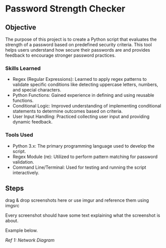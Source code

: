 # Password Strength Checker

## Objective
The purpose of this project is to create a Python script that evaluates the strength of a password based on predefined security criteria. This tool helps users understand how secure their passwords are and provides feedback to encourage stronger password practices.

### Skills Learned

- Regex (Regular Expressions): Learned to apply regex patterns to validate specific conditions like detecting uppercase letters, numbers, and special characters.
- Python Functions: Gained experience in defining and using reusable functions.
- Conditional Logic: Improved understanding of implementing conditional statements to determine outcomes based on criteria.
- User Input Handling: Practiced collecting user input and providing dynamic feedback.
  
### Tools Used

- Python 3.x: The primary programming language used to develop the script.
- Regex Module (re): Utilized to perform pattern matching for password validation.
- Command Line/Terminal: Used for testing and running the script interactively.

## Steps
drag & drop screenshots here or use imgur and reference them using imgsrc

Every screenshot should have some text explaining what the screenshot is about.

Example below.

*Ref 1: Network Diagram*
